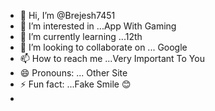 - 👋 Hi, I’m @Brejesh7451
- 👀 I’m interested in ...App With Gaming 
- 🌱 I’m currently learning ...12th 
- 💞️ I’m looking to collaborate on ... Google 
- 📫 How to reach me ...Very Important To You
- 😄 Pronouns: ... Other Site
- ⚡ Fun fact: ...Fake Smile 😊
- 

<!---
Brejesh7451/Brejesh7451 is a ✨ special ✨ repository because its `README.md` (this file) appears on your GitHub profile.
You can click the Preview link to take a look at your changes.
--->
